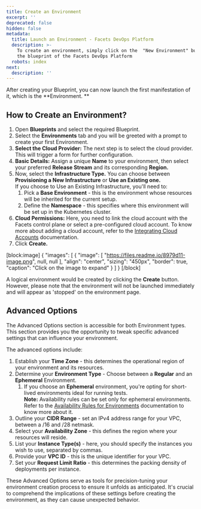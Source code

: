 ```yaml
---
title: Create an Environment
excerpt: ''
deprecated: false
hidden: false
metadata:
  title: Launch an Environment - Facets DevOps Platform
  description: >-
    To create an environment, simply click on the  "New Environment" button in
    the blueprint of the Facets DevOps Platform
  robots: index
next:
  description: ''
---
```

After creating your Blueprint, you can now launch the first manifestation of it, which is the **Environment. **

## How to Create an Environment?

1. Open **Blueprints** and select the required Blueprint.
2. Select the **Environments** tab and you will be greeted with a prompt to create your first Environment.
3. **Select the Cloud Provider:** The next step is to select the cloud provider. This will trigger a form for further configuration.
4. **Basic Details:** Assign a unique **Name** to your environment, then select your preferred **Release Stream** and its corresponding **Region.**
5. Now, select the **Infrastructure Type.** You can choose between **Provisioning a New Infrastructure** or **Use an Existing one.**  
   If you choose to Use an Existing Infrastructure, you'll need to:
   1. Pick a **Base Environment** - this is the environment whose resources will be inherited for the current setup.
   2. Define the **Namespace** - this specifies where this environment will be set up in the Kubernetes cluster.
6. **Cloud Permissions:** Here, you need to link the cloud account with the Facets control plane or select a pre-configured cloud account. To know more about adding a cloud account, refer to the [Integrating Cloud Accounts](https://readme.facets.cloud/docs/integrating-cloud-accounts) documentation.
7. Click **Create.**

[block:image]
{
  "images": [
    {
      "image": [
        "https://files.readme.io/8979d11-image.png",
        null,
        null
      ],
      "align": "center",
      "sizing": "450px",
      "border": true,
      "caption": "Click on the image to expand"
    }
  ]
}
[/block]


A logical environment would be created by clicking the **Create** button. However, please note that the environment will not be launched immediately and will appear as 'stopped' on the environment page.

## Advanced Options

The Advanced Options section is accessible for both Environment types. This section provides you the opportunity to tweak specific advanced settings that can influence your environment.

The advanced options include:

1. Establish your **Time Zone** - this determines the operational region of your environment and its resources.
2. Determine your **Environment Type** - Choose between a **Regular** and an **Ephemeral** Environment.
   1. If you choose an **Ephemeral** environment, you're opting for short-lived environments ideal for running tests.  
      **Note:** Availability rules can be set only for ephemeral environments. Refer to the [Availability Rules for Environments](https://readme.facets.cloud/docs/availability-rules-for-environments) documentation to know more about it.
3. Outline your **CIDR Range** - set an IPv4 address range for your VPC, between a /16 and /28 netmask.
4. Select your **Availability Zone** - this defines the region where your resources will reside.
5. List your **Instance Type(s)** - here, you should specify the instances you wish to use, separated by commas.
6. Provide your **VPC ID** - this is the unique identifier for your VPC.
7. Set your **Request Limit Ratio** - this determines the packing density of deployments per instance.

These Advanced Options serve as tools for precision-tuning your environment creation process to ensure it unfolds as anticipated. It's crucial to comprehend the implications of these settings before creating the environment, as they can cause unexpected behavior.